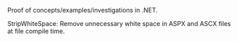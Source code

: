 Proof of concepts/examples/investigations in .NET.

StripWhiteSpace: Remove unnecessary white space in ASPX and ASCX files at file compile time.